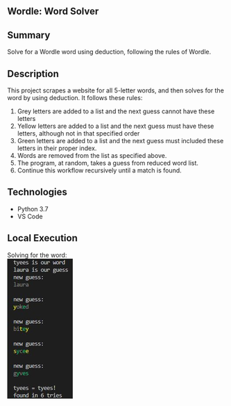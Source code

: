 ## Wordle: Word Solver

## Summary
Solve for a Wordle word using deduction, following the rules of Wordle. 

## Description
This project scrapes a website for all 5-letter words, and then solves for the word by using deduction.
It follows these rules:
1. Grey letters are added to a list and the next guess cannot have these letters
2. Yellow letters are added to a list and the next guess must have these letters, although not in that specified order
3. Green letters are added to a list and the next guess must included these letters in their proper index.
4. Words are removed from the list as specified above. 
5. The program, at random, takes a guess from reduced word list.
6. Continue this workflow recursively until a match is found.  

## Technologies
- Python 3.7
- VS Code

## Local Execution
Solving for the word: <br>
![Alt Text](py_files/wordle_terminal.JPG?raw=true "load output")

